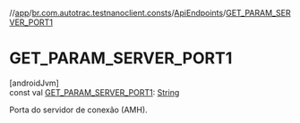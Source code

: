 //[app](../../../index.md)/[br.com.autotrac.testnanoclient.consts](../index.md)/[ApiEndpoints](index.md)/[GET_PARAM_SERVER_PORT1](-g-e-t_-p-a-r-a-m_-s-e-r-v-e-r_-p-o-r-t1.md)

# GET_PARAM_SERVER_PORT1

[androidJvm]\
const val [GET_PARAM_SERVER_PORT1](-g-e-t_-p-a-r-a-m_-s-e-r-v-e-r_-p-o-r-t1.md): [String](https://kotlinlang.org/api/latest/jvm/stdlib/kotlin/-string/index.html)

Porta do servidor de conexão (AMH).

